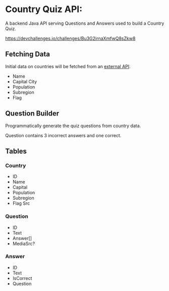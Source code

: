# Country Quiz API:

A backend Java API serving Questions and Answers used to build a Country Quiz.

https://devchallenges.io/challenges/Bu3G2irnaXmfwQ8sZkw8

## Fetching Data

Initial data on countries will be fetched from an [external API](https://restcountries.com/v3.1/all).

* Name
* Capital City
* Population
* Subregion
* Flag

## Question Builder

Programmatically generate the quiz questions from country data. 

Question contains 3 incorrect answers and one correct. 

## Tables

### Country
* ID
* Name
* Capital
* Population
* Subregion
* Flag Src

### Question
* ID
* Text
* Answer[]
* MediaSrc?

### Answer
* ID
* Text
* IsCorrect
* Question
